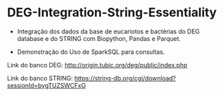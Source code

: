 # DEG-Integration-String-Essentiality

- Integração dos dados da base de eucariotos e bactérias do DEG database e do STRING com Biopython, Pandas e Parquet.

- Demonstração do Uso de SparkSQL para consultas.

Link do banco DEG: http://origin.tubic.org/deg/public/index.php

Link do banco STRING: https://string-db.org/cgi/download?sessionId=bygTUZSWCFxG

